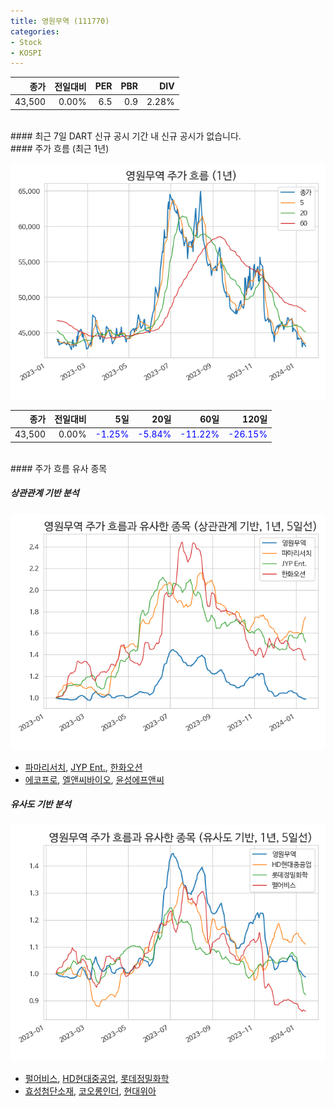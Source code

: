 ```yaml
---
title: 영원무역 (111770)
categories:
- Stock
- KOSPI
---
```


|종가|전일대비|PER|PBR|DIV|
|---:|-------:|--:|--:|--:|
|43,500|0.00%|6.5|0.9|2.28%|

<!-- more -->

<br>
#### 최근 7일 DART 신규 공시
기간 내 신규 공시가 없습니다.

<br>
#### 주가 흐름 (최근 1년)

![111770](/assets/images/stock/111770.png)

|종가|전일대비|5일|20일|60일|120일|
|---:|-------:|--:|---:|---:|----:|
|43,500|0.00%|<span style="color: blue">-1.25%</span>|<span style="color: blue">-5.84%</span>|<span style="color: blue">-11.22%</span>|<span style="color: blue">-26.15%</span>|

<br>
#### 주가 흐름 유사 종목

##### 상관관계 기반 분석

![111770](/assets/images/stock/111770_corr.png)
- [파마리서치](/214450/), [JYP Ent.](/035900/), [한화오션](/042660/)
- [에코프로](/086520/), [엘앤씨바이오](/290650/), [윤성에프앤씨](/372170/)

##### 유사도 기반 분석

![111770](/assets/images/stock/111770_sim.png)
- [펄어비스](/263750/), [HD현대중공업](/329180/), [롯데정밀화학](/004000/)
- [효성첨단소재](/298050/), [코오롱인더](/120110/), [현대위아](/011210/)